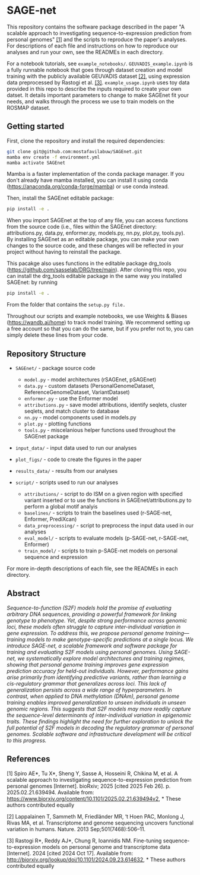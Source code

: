 # SAGE-net

This repository contains the software package described in the paper  "A scalable approach to investigating sequence-to-expression prediction from personal genomes" [[1]](#1) and the scripts to reproduce the paper's analyses.  
For descriptions of each file and instructions on how to reproduce our analyses and run your own, see the READMEs in each directory.    

For a notebook tutorials, see `example_notebooks/`. `GEUVADIS_example.ipynb` is a fully runnable notebook that goes through dataset creation and model training with the publicly available GEUVADIS dataset [[2]](#2), using expression data preprocessed by Rastogi et al. [[3]](#3). `example_usage.ipynb` uses toy data provided in this repo to describe the inputs required to create your own datset. It details important parameters to change to make SAGEnet fit your needs, and walks through the process we use to train models on the ROSMAP dataset.  

## Getting started  
First, clone the repository and install the required dependencies:
```bash
git clone git@github.com:mostafavilabuw/SAGEnet.git
mamba env create -f environment.yml
mamba activate SAGEnet
```

Mamba is a faster implementation of the conda package manager. If you don't already have mamba installed, you can install it using conda (https://anaconda.org/conda-forge/mamba) or use conda instead. 

Then, install the SAGEnet editable package: 
```bash
pip install -e .
```

When you import SAGEnet at the top of any file, you can access functions from the source code (i.e., files within the SAGEnet directory: attributions.py, data.py, enformer.py, models.py, nn.py, plot.py, tools.py).      
By installing SAGEnet as an editable package, you can make your own changes to the source code, and these changes will be reflected in your project without having to reinstall the package.  

This pacakge also uses functions in the editable package drg_tools (https://github.com/sasselab/DRG/tree/main). After cloning this repo, you can install the drg_tools editable package in the same way you installed SAGEnet: by running
```bash
pip install -e .
```
From the folder that contains the `setup.py file.`

Throughout our scripts and example notebooks, we use Weights & Biases (https://wandb.ai/home) to track model training. We recommend setting up a free account so that you can do the same, but if you prefer not to, you can simply delete these lines from your code.

## Repository Structure 
- `SAGEnet/` - package source code 
  - `model.py` - model architectures (rSAGEnet, pSAGEnet)  
  - `data.py` - custom datasets (PersonalGenomeDataset, ReferenceGenomeDataset, VariantDataset)
  - `enformer.py` - use the Enformer model 
  - `attributions.py` - save model attributions, identify seqlets, cluster seqlets, and match cluster to database
  - `nn.py` - model components used in models.py
  - `plot.py` - plotting functions
  - `tools.py` - miscelanious helper functions used throughout the SAGEnet package

- `input_data/` - input data used to run our analyses
- `plot_figs/` - code to create the figures in the paper
- `results_data/` - results from our analyses 
- `script/` - scripts used to run our analyses
  - `attributions/` - script to do ISM on a given region with specified variant inserted or to use the functions in SAGEnet/attributions.py to perform a global motif analyis
  - `baselines/` - scripts to train the baselines used (r-SAGE-net, Enformer, PrediXcan) 
  - `data_preprocessing/` - script to preprocess the input data used in our analyses 
  - `eval_model/` - scripts to evaluate models (p-SAGE-net, r-SAGE-net, Enformer)
  - `train_model/` - scripts to train p-SAGE-net models on personal sequence and expression 

For more in-depth descriptions of each file, see the READMEs in each directory. 

## Abstract

_Sequence-to-function (S2F) models hold the promise of evaluating arbitrary DNA sequences,  providing a powerful framework for linking genotype to phenotype. Yet, despite strong  performance across genomic loci, these models often struggle to capture inter-individual  variation in gene expression. To address this, we propose personal genome training—training  models to make genotype-specific predictions at a single locus. We introduce SAGE-net, a  scalable framework and software package for training and evaluating S2F models using personal  genomes. Using SAGE-net, we systematically explore model architectures and training regimes,  showing that personal genome training improves gene expression prediction accuracy for  held-out individuals. However, performance gains arise primarily from identifying predictive  variants, rather than learning a cis-regulatory grammar that generalizes across loci. This lack of  generalization persists across a wide range of hyperparameters. In contrast, when applied to  DNA methylation (DNAm), personal genome training enables improved generalization to unseen  individuals in unseen genomic regions. This suggests that S2F models may more readily capture  the sequence-level determinants of inter-individual variation in epigenomic traits. These  findings highlight the need for further exploration to unlock the full potential of S2F models in  decoding the regulatory grammar of personal genomes. Scalable software and infrastructure  development will be critical to this progress._

## References

<a id="1">[1]</a> 
Spiro AE\*, Tu X\*, Sheng Y, Sasse A, Hosseini R, Chikina M, et al. A scalable approach to investigating sequence-to-expression prediction from personal genomes [Internet]. bioRxiv; 2025 [cited 2025 Feb 26]. p. 2025.02.21.639494. Available from: https://www.biorxiv.org/content/10.1101/2025.02.21.639494v2, \* These authors contributed equally

<a id="2">[2]</a>
Lappalainen T, Sammeth M, Friedländer MR, ‘t Hoen PAC, Monlong J, Rivas MA, et al. Transcriptome and genome sequencing uncovers functional variation in humans. Nature. 2013 Sep;501(7468):506–11. 

<a id="2">[3]</a>
Rastogi R\*, Reddy AJ\*, Chung R, Ioannidis NM. Fine-tuning sequence-to-expression models on personal genome and transcriptome data [Internet]. 2024 [cited 2024 Oct 17]. Available from: http://biorxiv.org/lookup/doi/10.1101/2024.09.23.614632, \* These authors contributed equally



